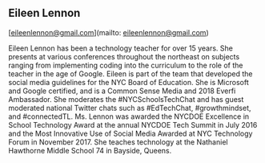 ## Eileen Lennon

[eileenlennon@gmail.com](mailto: eileenlennon@gmail.com)

Eileen Lennon has been a technology teacher for over 15 years. She presents at various conferences throughout the northeast on subjects ranging from implementing coding into the curriculum to the role of the teacher in the age of Google. Eileen is part of the team that developed the social media guidelines for the NYC Board of Education. She is Microsoft and Google certified, and is a Common Sense Media and 2018 Everfi Ambassador. She moderates the #NYCSchoolsTechChat and has guest moderated national Twitter chats such as #EdTechChat, #growthmindset, and #connectedTL. Ms. Lennon was awarded the NYCDOE Excellence in School Technology Award at the annual NYCDOE Tech Summit in July 2016 and the Most Innovative Use of Social Media Awarded at NYC Technology Forum in November 2017. She teaches technology at the Nathaniel Hawthorne Middle School 74 in Bayside, Queens.

